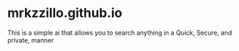 # mrkzzillo.github.io
This is a simple ai that allows you to search anything in a Quick, Secure, and private, manner
